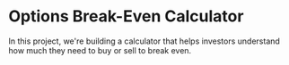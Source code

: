 # Options Break-Even Calculator

In this project, we're building a calculator that helps investors understand how much they need to buy or sell to break even.
